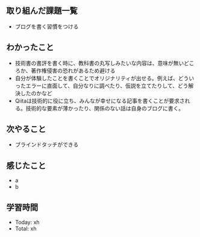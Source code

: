 ## 取り組んだ課題一覧
- ブログを書く習慣をつける
## わかったこと
- 技術書の書評を書く時に、教科書の丸写しみたいな内容は、意味が無いどころか、著作権侵害の恐れがあるため避ける
- 自分が体験したことを書くことでオリジナリティが出せる。例えば、どういったエラーに直面して、自分なりに調べたり、仮説を立てたりして、どう解決したのかなど
- Qiitaは技術的に役に立ち、みんなが幸せになる記事を書くことが要求される。技術的な要素が薄かったり、関係のない話は自身のブログに書く。
## 次やること
- ブラインドタッチができる
## 感じたこと
- a
- b
## 学習時間
- Today: xh
- Total: xh
